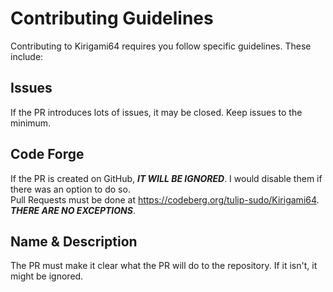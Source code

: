 # Contributing Guidelines
Contributing to Kirigami64 requires you follow specific guidelines. These include:
## Issues
If the PR introduces lots of issues, it may be closed. Keep issues to the minimum.
## Code Forge
If the PR is created on GitHub, ***IT WILL BE IGNORED***. I would disable them if there was an option to do so. <br>
Pull Requests must be done at https://codeberg.org/tulip-sudo/Kirigami64. ***THERE ARE NO EXCEPTIONS***.
## Name & Description
The PR must make it clear what the PR will do to the repository. If it isn't, it might be ignored.
